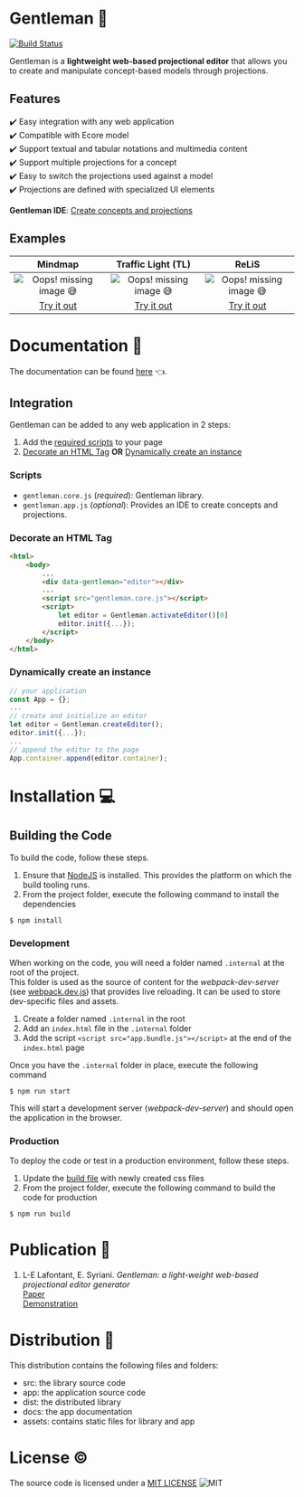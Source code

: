 # **Gentleman** 🎯

[![Build Status](https://travis-ci.org/geodes-sms/gentleman.svg?branch=master)](https://travis-ci.org/geodes-sms/gentleman)

Gentleman is a **lightweight web-based projectional editor** that allows you to create and manipulate concept-based models through projections.

## Features

✔️ Easy integration with any web application  
✔️ Compatible with Ecore model  
✔️ Support textual and tabular notations and multimedia content  
✔️ Support multiple projections for a concept  
✔️ Easy to switch the projections used against a model  
✔️ Projections are defined with specialized UI elements

**Gentleman IDE**: [Create concepts and projections](https://geodes-sms.github.io/gentleman/app/index.html)

## Examples

| Mindmap               | Traffic Light (TL)             | ReLiS             |
|:---------------------:|:------------------------------:|:------------------------------:|
| ![*Oops!* missing image 😅][mindmap-img]         | ![*Oops!* missing image 😅][tl-img] | ![*Oops!* missing image 😅][relis-img] |
| [Try it out][mindmap-app] | [Try it out][tl-app] | [Try it out][relis-app] |

[mindmap-app]: https://geodes-sms.github.io/gentleman/demo/mindmap/index.html
[mindmap-img]: https://github.com/geodes-sms/gentleman/blob/25ee42a8bbd796d276a0e1720cea66756b2d7108/assets/images/demo_mindmap.gif "Mindmap demo"
[tl-app]: https://geodes-sms.github.io/gentleman/demo/traffic-light/index.html
[tl-img]: https://github.com/geodes-sms/gentleman/blob/25ee42a8bbd796d276a0e1720cea66756b2d7108/assets/images/demo_traffic_light.gif "Traffic light demo"
[relis-app]: https://geodes-sms.github.io/gentleman/demo/relis/index.html
[relis-img]: https://github.com/geodes-sms/gentleman/blob/25ee42a8bbd796d276a0e1720cea66756b2d7108/assets/images/demo_relis.gif "ReLiS demo"

# Documentation 📖

The documentation can be found [here](https://geodes-sms.github.io/gentleman/public/docs) 👈.  

## Integration

Gentleman can be added to any web application in 2 steps:

1. Add the [required scripts](#scripts) to your page
2. [Decorate an HTML Tag](#decorate-an-html-tag) **OR** [Dynamically create an instance](#dynamically-create-an-instance)

### Scripts

- `gentleman.core.js` (*required*): Gentleman library.
- `gentleman.app.js` (*optional*): Provides an IDE to create concepts and projections.

### Decorate an HTML Tag

```html
<html>
    <body>
        ...
        <div data-gentleman="editor"></div>
        ...
        <script src="gentleman.core.js"></script>
        <script>
            let editor = Gentleman.activateEditor()[0]
            editor.init({...});
        </script>
    </body>
</html>
```

### Dynamically create an instance

```javascript
// your application
const App = {};
...
// create and initialize an editor
let editor = Gentleman.createEditor();
editor.init({...});
...
// append the editor to the page
App.container.append(editor.container);
```

# Installation 💻

## Building the Code

To build the code, follow these steps.

1. Ensure that [NodeJS](http://nodejs.org/) is installed. This provides the platform on which the build tooling runs.
2. From the project folder, execute the following command to install the dependencies

```
$ npm install
```

### Development

When working on the code, you will need a folder named `.internal` at the root of the project.  
This folder is used as the source of content for the *webpack-dev-server* (see [webpack.dev.js](/webpack.dev.js)) that provides live reloading. It can be used to store dev-specific files and assets.

1. Create a folder named `.internal` in the root
2. Add an `index.html` file in the `.internal` folder
3. Add the script `<script src="app.bundle.js"></script>` at the end of the `index.html` page

Once you have the `.internal` folder in place, execute the following command

```
$ npm run start
```

This will start a development server (*webpack-dev-server*) and should open the application in the browser.

### Production

To deploy the code or test in a production environment, follow these steps.

1. Update the [build file](scripts/build.js) with newly created css files
2. From the project folder, execute the following command to build the code for production

```
$ npm run build
```
  
# Publication 📃

1. L-E Lafontant, E. Syriani. *Gentleman: a light-weight web-based projectional editor generator*  
   [Paper](https://dl.acm.org/doi/pdf/10.1145/3417990.3421998)  
   [Demonstration](https://youtu.be/wJ4hVZjmrv4)

# Distribution 📂

This distribution contains the following files and folders:

- src: the library source code
- app: the application source code
- dist: the distributed library
- docs: the app documentation
- assets: contains static files for library and app

# License ©️

The source code is licensed under a [MIT LICENSE](https://opensource.org/licenses/MIT) ![MIT](https://img.shields.io/badge/license-MIT-blue.svg)
